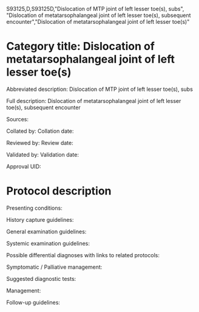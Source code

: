 S93125,D,S93125D,"Dislocation of MTP joint of left lesser toe(s), subs", "Dislocation of metatarsophalangeal joint of left lesser toe(s), subsequent encounter","Dislocation of metatarsophalangeal joint of left lesser toe(s)"
# Category title: Dislocation of metatarsophalangeal joint of left lesser toe(s)

Abbreviated description: Dislocation of MTP joint of left lesser toe(s), subs

Full description: Dislocation of metatarsophalangeal joint of left lesser toe(s), subsequent encounter

Sources:

Collated by:
Collation date:

Reviewed by:
Review date:

Validated by:
Validation date:

Approval UID:

# Protocol description

Presenting conditions:

History capture guidelines:

General examination guidelines:

Systemic examination guidelines:

Possible differential diagnoses with links to related protocols:

Symptomatic / Palliative management:

Suggested diagnostic tests:

Management:

Follow-up guidelines:
